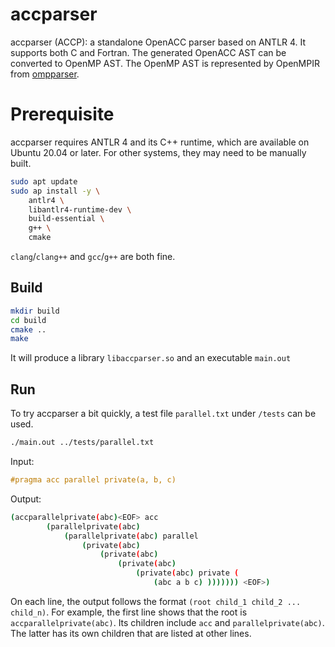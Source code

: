 # accparser
accparser (ACCP): a standalone OpenACC parser based on ANTLR 4.
It supports both C and Fortran. The generated OpenACC AST can be converted to OpenMP AST.
The OpenMP AST is represented by OpenMPIR from [ompparser](https://github.com/passlab/ompparser).


# Prerequisite

accparser requires ANTLR 4 and its C++ runtime, which are available on Ubuntu 20.04 or later.
For other systems, they may need to be manually built.

```bash
sudo apt update
sudo ap install -y \
    antlr4 \
    libantlr4-runtime-dev \
    build-essential \
    g++ \
    cmake
```

`clang`/`clang++` and `gcc`/`g++` are both fine.

## Build

```bash
mkdir build
cd build
cmake ..
make
```

It will produce a library `libaccparser.so` and an executable `main.out`

## Run

To try accparser a bit quickly, a test file `parallel.txt` under `/tests` can be used.

```bash
./main.out ../tests/parallel.txt
```

Input:

```c
#pragma acc parallel private(a, b, c)
```

Output:

```bash
(accparallelprivate(abc)<EOF> acc 
        (parallelprivate(abc) 
            (parallelprivate(abc) parallel 
                (private(abc) 
                    (private(abc) 
                        (private(abc) 
                            (private(abc) private ( 
                                (abc a b c) ))))))) <EOF>)
```

On each line, the output follows the format `(root child_1 child_2 ... child_n)`.
For example, the first line shows that the root is `accparallelprivate(abc)`. Its children include `acc` and `parallelprivate(abc)`.
The latter has its own children that are listed at other lines.
